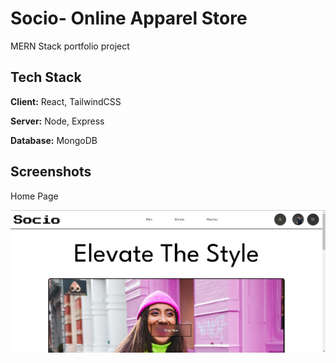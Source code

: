 
# Socio- Online Apparel Store


MERN Stack portfolio project


## Tech Stack

**Client:** React, TailwindCSS

**Server:** Node, Express

**Database:** MongoDB 

## Screenshots

Home Page

![App Screenshot](frontend/public/HomePage.png)
